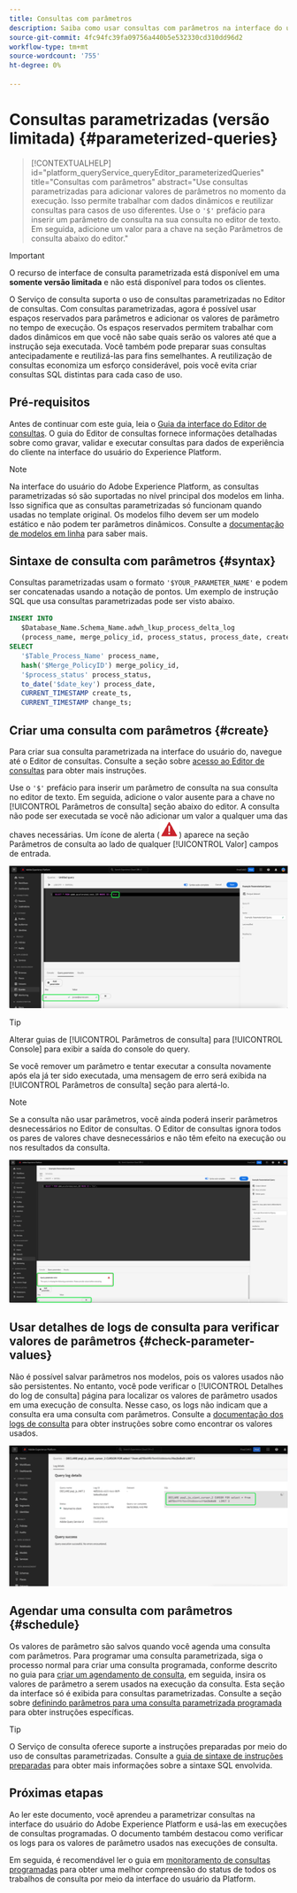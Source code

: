 ```yaml
---
title: Consultas com parâmetros
description: Saiba como usar consultas com parâmetros na interface do usuário do Adobe Experience Platform.
source-git-commit: 4fc94fc39fa09756a440b5e532330cd310dd96d2
workflow-type: tm+mt
source-wordcount: '755'
ht-degree: 0%

---
```


# Consultas parametrizadas (versão limitada) {#parameterized-queries}

>[!CONTEXTUALHELP]
>id="platform_queryService_queryEditor_parameterizedQueries"
>title="Consultas com parâmetros"
>abstract="Use consultas parametrizadas para adicionar valores de parâmetros no momento da execução. Isso permite trabalhar com dados dinâmicos e reutilizar consultas para casos de uso diferentes. Use o `'$'` prefácio para inserir um parâmetro de consulta na sua consulta no editor de texto. Em seguida, adicione um valor para a chave na seção Parâmetros de consulta abaixo do editor."

>[!IMPORTANT]
>
>O recurso de interface de consulta parametrizada está disponível em uma **somente versão limitada** e não está disponível para todos os clientes.

O Serviço de consulta suporta o uso de consultas parametrizadas no Editor de consultas. Com consultas parametrizadas, agora é possível usar espaços reservados para parâmetros e adicionar os valores de parâmetro no tempo de execução. Os espaços reservados permitem trabalhar com dados dinâmicos em que você não sabe quais serão os valores até que a instrução seja executada. Você também pode preparar suas consultas antecipadamente e reutilizá-las para fins semelhantes. A reutilização de consultas economiza um esforço considerável, pois você evita criar consultas SQL distintas para cada caso de uso.

## Pré-requisitos

Antes de continuar com este guia, leia o [Guia da interface do Editor de consultas](./user-guide.md). O guia do Editor de consultas fornece informações detalhadas sobre como gravar, validar e executar consultas para dados de experiência do cliente na interface do usuário do Experience Platform.

>[!NOTE]
>
>Na interface do usuário do Adobe Experience Platform, as consultas parametrizadas só são suportadas no nível principal dos modelos em linha. Isso significa que as consultas parametrizadas só funcionam quando usadas no template original. Os modelos filho devem ser um modelo estático e não podem ter parâmetros dinâmicos. Consulte a [documentação de modelos em linha](../essential-concepts/inline-templates.md) para saber mais.

## Sintaxe de consulta com parâmetros {#syntax}

Consultas parametrizadas usam o formato `'$YOUR_PARAMETER_NAME'` e podem ser concatenadas usando a notação de pontos. Um exemplo de instrução SQL que usa consultas parametrizadas pode ser visto abaixo.

```sql
INSERT INTO
   $Database_Name.Schema_Name.adwh_lkup_process_delta_log
   (process_name, merge_policy_id, process_status, process_date, create_ts, change_ts)
SELECT
   '$Table_Process_Name' process_name,
   hash('$Merge_PolicyID') merge_policy_id,
   '$process_status' process_status,
   to_date('$date_key') process_date,
   CURRENT_TIMESTAMP create_ts,
   CURRENT_TIMESTAMP change_ts;
```

## Criar uma consulta com parâmetros {#create}

Para criar sua consulta parametrizada na interface do usuário do, navegue até o Editor de consultas. Consulte a seção sobre [acesso ao Editor de consultas](./user-guide.md#accessing-query-editor) para obter mais instruções.

Use o `'$'` prefácio para inserir um parâmetro de consulta na sua consulta no editor de texto. Em seguida, adicione o valor ausente para a chave no [!UICONTROL Parâmetros de consulta] seção abaixo do editor. A consulta não pode ser executada se você não adicionar um valor a qualquer uma das chaves necessárias. Um ícone de alerta (![Um ícone de alerta.](../images/ui/parameterized-queries/alert-icon.png)) aparece na seção Parâmetros de consulta ao lado de qualquer [!UICONTROL Valor] campos de entrada.

![O Editor de consultas com uma consulta parametrizada e a seção Parâmetros de consulta destacados.](../images/ui/parameterized-queries/parameterized-query.png)

>[!TIP]
>
>Alterar guias de [!UICONTROL Parâmetros de consulta] para [!UICONTROL Console] para exibir a saída do console do query.

Se você remover um parâmetro e tentar executar a consulta novamente após ela já ter sido executada, uma mensagem de erro será exibida na [!UICONTROL Parâmetros de consulta] seção para alertá-lo.

>[!NOTE]
>
>Se a consulta não usar parâmetros, você ainda poderá inserir parâmetros desnecessários no Editor de consultas. O Editor de consultas ignora todos os pares de valores chave desnecessários e não têm efeito na execução ou nos resultados da consulta.

![O Editor de consultas com um campo de valor vazio e o erro nos parâmetros de consulta foi realçado.](../images/ui/parameterized-queries/query-parameter-error.png)

## Usar detalhes de logs de consulta para verificar valores de parâmetros {#check-parameter-values}

Não é possível salvar parâmetros nos modelos, pois os valores usados não são persistentes. No entanto, você pode verificar o [!UICONTROL Detalhes do log de consulta] página para localizar os valores de parâmetro usados em uma execução de consulta. Nesse caso, os logs não indicam que a consulta era uma consulta com parâmetros. Consulte a [documentação dos logs de consulta](./query-logs.md) para obter instruções sobre como encontrar os valores usados.

![A visualização dos logs de consulta com o SQL de uma consulta com parâmetros destacada na seção de detalhes.](../images/ui/parameterized-queries/parameterized-query-logs.png)

<!-- improve screenshot above ^ I am waiting for a scheduled run to complete -->

## Agendar uma consulta com parâmetros {#schedule}

Os valores de parâmetro são salvos quando você agenda uma consulta com parâmetros. Para programar uma consulta parametrizada, siga o processo normal para criar uma consulta programada, conforme descrito no guia para [criar um agendamento de consulta](./query-schedules.md#create-schedule), em seguida, insira os valores de parâmetro a serem usados na execução da consulta. Esta seção da interface só é exibida para consultas parametrizadas. Consulte a seção sobre [definindo parâmetros para uma consulta parametrizada programada](./query-schedules.md#set-parameters) para obter instruções específicas.

>[!TIP]
>
>O Serviço de consulta oferece suporte a instruções preparadas por meio do uso de consultas parametrizadas. Consulte a [guia de sintaxe de instruções preparadas](../sql/prepared-statements.md) para obter mais informações sobre a sintaxe SQL envolvida.

## Próximas etapas

Ao ler este documento, você aprendeu a parametrizar consultas na interface do usuário do Adobe Experience Platform e usá-las em execuções de consultas programadas. O documento também destacou como verificar os logs para os valores de parâmetro usados nas execuções de consulta.

Em seguida, é recomendável ler o guia em [monitoramento de consultas programadas](./monitor-queries.md) para obter uma melhor compreensão do status de todos os trabalhos de consulta por meio da interface do usuário da Platform.
